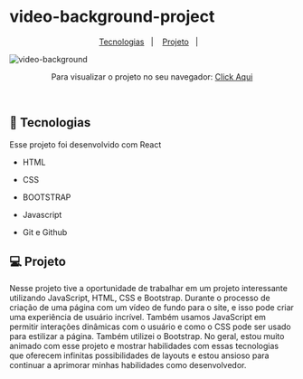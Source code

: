 # video-background-project

<p align="center">
  <a href="#-tecnologias">Tecnologias</a>&nbsp;&nbsp;&nbsp;|&nbsp;&nbsp;&nbsp;
  <a href="#-projeto">Projeto</a>&nbsp;&nbsp;&nbsp;|&nbsp;&nbsp;&nbsp;
  
![video-background](https://user-images.githubusercontent.com/50848988/235265947-afc5a86f-edb4-4fe9-a932-1d1acae8e27d.gif)


<p align="center"> Para visualizar o projeto no seu navegador:
  <a href="https://background-video-project.netlify.app/"> Click Aqui <a/>
</p>

<br>

## 🚀 Tecnologias

Esse projeto foi desenvolvido com React

- HTML

- CSS

- BOOTSTRAP

- Javascript

- Git e Github

## 💻 Projeto

Nesse projeto tive a oportunidade de trabalhar em um projeto interessante utilizando JavaScript, HTML, CSS e Bootstrap. Durante o processo de criação de uma página com um vídeo de fundo para o site, e isso pode criar uma experiência de usuário incrível. Também usamos JavaScript em permitir interações dinâmicas com o usuário e como o CSS pode ser usado para estilizar a página. Também utilizei o Bootstrap. No geral, estou muito animado com esse projeto e mostrar habilidades com essas tecnologias que oferecem infinitas possibilidades de layouts e estou ansioso para continuar a aprimorar minhas habilidades como desenvolvedor.

